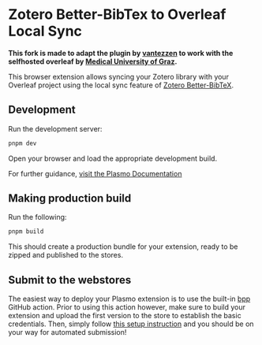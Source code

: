 # Zotero Better-BibTex to Overleaf Local Sync

**This fork is made to adapt the plugin by [vantezzen](https://github.com/vantezzen/zotero-better-bibtex-to-overleaf) to work with the selfhosted overleaf by [Medical University of Graz](https://medunigraz.at).** 

This browser extension allows syncing your Zotero library with your Overleaf project using the local sync feature of [Zotero Better-BibTeX](https://retorque.re/zotero-better-bibtex/).

## Development

Run the development server:

```bash
pnpm dev
```

Open your browser and load the appropriate development build.

For further guidance, [visit the Plasmo Documentation](https://docs.plasmo.com/)

## Making production build

Run the following:

```bash
pnpm build
```

This should create a production bundle for your extension, ready to be zipped and published to the stores.

## Submit to the webstores

The easiest way to deploy your Plasmo extension is to use the built-in [bpp](https://bpp.browser.market) GitHub action. Prior to using this action however, make sure to build your extension and upload the first version to the store to establish the basic credentials. Then, simply follow [this setup instruction](https://docs.plasmo.com/framework/workflows/submit) and you should be on your way for automated submission!
